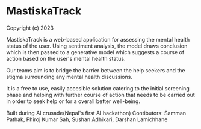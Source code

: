 # MastiskaTrack
Copyright (c) 2023 

MastiskaTrack is a web-based application for assessing the mental health status of the user. Using sentiment analysis, the model draws 
conclusion which is then passed to a generative model which suggests a course of action based on the user's mental health status.

Our teams aim is to bridge the barrier between the help seekers and the stigma surrounding any mental health discussions.

It is a free to use, easily accesible solution catering to the initial screening phase and helping with further course of action
that needs to be carried out in order to seek help or for a overall better well-being.

Built during AI crusade(Nepal's first AI hackathon)
Contibutors: Samman Pathak, Phiroj Kumar Sah, Sushan Adhikari, Darshan Lamichhane
